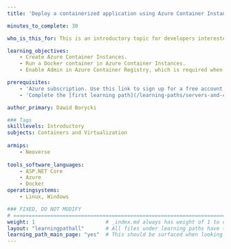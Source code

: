 ```yaml
---
title: 'Deploy a containerized application using Azure Container Instances'

minutes_to_complete: 30

who_is_this_for: This is an introductory topic for developers interested in learning how to create and run a Docker container in Microsoft Azure using Azure Container Instances.

learning_objectives: 
    - Create Azure Container Instances.
    - Run a Docker container in Azure Container Instances.
    - Enable Admin in Azure Container Registry, which is required when you are deploying Docker containers from the Azure Container Registry.

prerequisites:
    - 'Azure subscription. Use this link to sign up for a free account: https://azure.microsoft.com/en-us/free/.'
    - 'Complete the [first learning path](/learning-paths/servers-and-cloud-computing/from-iot-to-the-cloud-part1) of this series.'  

author_primary: Dawid Borycki

### Tags
skilllevels: Introductory
subjects: Containers and Virtualization
    
armips:
    - Neoverse
    
tools_software_languages:
    - ASP.NET Core    
    - Azure
    - Docker
operatingsystems:
    - Linux, Windows

### FIXED, DO NOT MODIFY
# ================================================================================
weight: 1                       # _index.md always has weight of 1 to order correctly
layout: "learningpathall"       # All files under learning paths have this same wrapper
learning_path_main_page: "yes"  # This should be surfaced when looking for related content. Only set for _index.md of learning path content.
---
```

